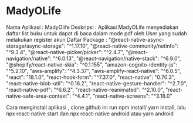 # MadyOLife

Nama Aplikasi   : MadyOlife
Deskripsi       : Aplikasi MadyOLife menyediakan daftar list buku untuk dapat di baca dalam mode pdf oleh User yang sudah melakukan register akun
Daftar Package  :
    "@react-native-async-storage/async-storage": "^1.17.10",
    "@react-native-community/netinfo": "^9.3.4",
    "@react-native-picker/picker": "^2.4.7",
    "@react-navigation/native": "^6.0.13",
    "@react-navigation/native-stack": "^6.9.0",
    "@shopify/react-native-skia": "^0.1.155",
    "amazon-cognito-identity-js": "^5.2.10",
    "aws-amplify": "^4.3.37",
    "aws-amplify-react-native": "^6.0.5",
    "react": "18.1.0",
    "react-hook-form": "^7.37.0",
    "react-native": "0.70.3",
    "react-native-blob-util": "^0.16.2",
    "react-native-gesture-handler": "^2.7.0",
    "react-native-pdf": "^6.6.2",
    "react-native-reanimated": "^2.10.0",
    "react-native-safe-area-context": "^4.4.1",
    "react-native-screens": "^3.18.0"
   
   
   Cara menginstall aplikasi , clone github ini run npm install/ yarn install, lalu npx react-native start dan npx react-native android atau yarn android
  
